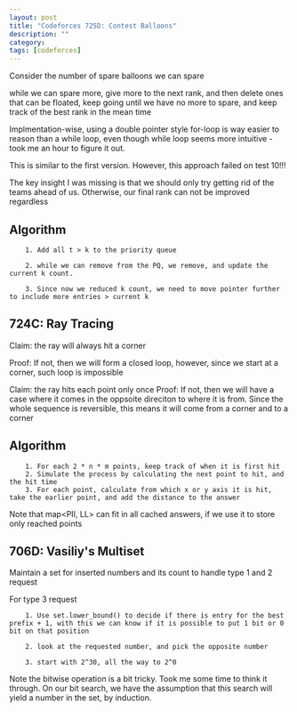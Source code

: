 ```yaml
---
layout: post
title: "Codeforces 725D: Contest Balloons"
description: ""
category: 
tags: [codeforces]
---
```



Consider the number of spare balloons we can spare

while we can spare more, give more to the next rank, and then delete ones that can be floated, keep going until we have no more to spare, and keep track of the best rank in the mean time

Implmentation-wise, using a double pointer style for-loop is way easier to reason than a while loop, even though while loop seems more intuitive -  took me an hour to figure it out.

This is similar to the first version. However, this approach failed on test 10!!!

The key insight I was missing is that we should only try getting rid of the teams ahead of us. Otherwise, our final rank can not be improved regardless

Algorithm
----------

```
	1. Add all t > k to the priority queue

	2. while we can remove from the PQ, we remove, and update the current k count.

	3. Since now we reduced k count, we need to move pointer further to include more entries > current k

```

724C:  Ray Tracing
-----------

Claim: the ray will always hit a corner

Proof: If not, then we will form a closed loop, however, since we start at a corner, such loop is impossible


Claim: the ray hits each point only once
Proof: If not, then we will have a case where it comes in the oppsoite direciton to where it is from. Since the whole sequence is reversible, this means it will come from a corner and to a corner 

Algorithm
---------
```
	1. For each 2 * n * m points, keep track of when it is first hit
	2. Simulate the process by calculating the next point to hit, and the hit time
	3. For each point, calculate from which x or y axis it is hit, take the earlier point, and add the distance to the answer

```

Note that map<PII, LL> can fit in all cached answers, if we use it to store only reached points


706D:  Vasiliy's Multiset
-----------

Maintain a set for inserted numbers and its count to handle type 1 and 2 request

For type 3 request

```
	1. Use set.lower_bound() to decide if there is entry for the best prefix + 1, with this we can know if it is possible to put 1 bit or 0 bit on that position 

	2. look at the requested number, and pick the opposite number

	3. start with 2^30, all the way to 2^0
```

Note the bitwise operation is a bit tricky. Took me some time to think it through. On our bit search, we have the assumption that this search will yield a number in the set, by induction.
